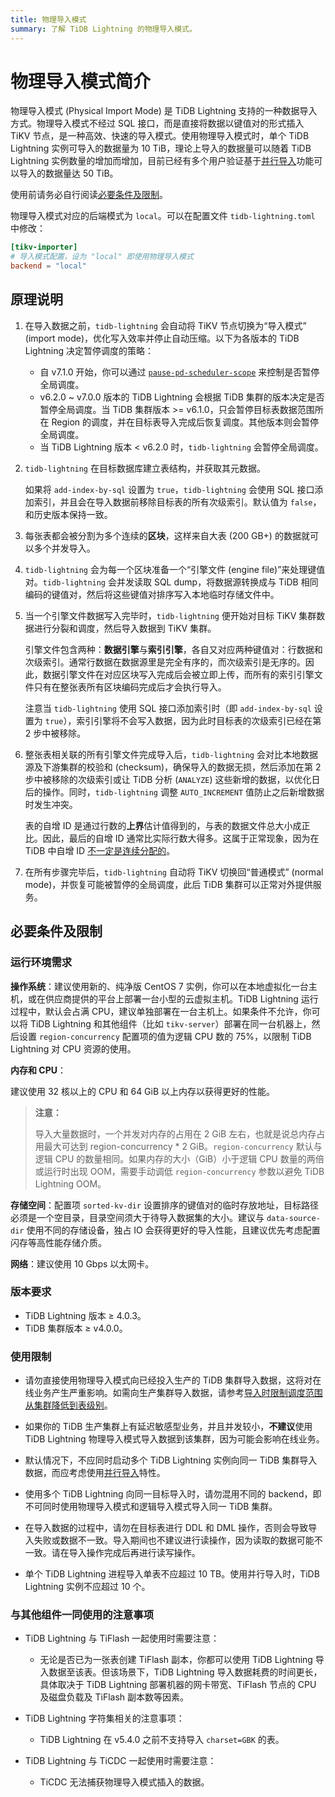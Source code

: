 ```yaml
---
title: 物理导入模式
summary: 了解 TiDB Lightning 的物理导入模式。
---
```


# 物理导入模式简介

物理导入模式 (Physical Import Mode) 是 TiDB Lightning 支持的一种数据导入方式。物理导入模式不经过 SQL 接口，而是直接将数据以键值对的形式插入 TiKV 节点，是一种高效、快速的导入模式。使用物理导入模式时，单个 TiDB Lightning 实例可导入的数据量为 10 TiB，理论上导入的数据量可以随着 TiDB Lightning 实例数量的增加而增加，目前已经有多个用户验证基于[并行导入](/tidb-lightning/tidb-lightning-distributed-import.md)功能可以导入的数据量达 50 TiB。

使用前请务必自行阅读[必要条件及限制](/tidb-lightning/tidb-lightning-physical-import-mode.md#必要条件及限制)。

物理导入模式对应的后端模式为 `local`。可以在配置文件 `tidb-lightning.toml` 中修改：

```toml
[tikv-importer]
# 导入模式配置，设为 "local" 即使用物理导入模式
backend = "local"
```

## 原理说明

1. 在导入数据之前，`tidb-lightning` 会自动将 TiKV 节点切换为“导入模式” (import mode)，优化写入效率并停止自动压缩。以下为各版本的 TiDB Lightning 决定暂停调度的策略：

    - 自 v7.1.0 开始，你可以通过 [`pause-pd-scheduler-scope`](/tidb-lightning/tidb-lightning-configuration.md) 来控制是否暂停全局调度。
    - v6.2.0 ~ v7.0.0 版本的 TiDB Lightning 会根据 TiDB 集群的版本决定是否暂停全局调度。当 TiDB 集群版本 >= v6.1.0，只会暂停目标表数据范围所在 Region 的调度，并在目标表导入完成后恢复调度。其他版本则会暂停全局调度。
    - 当 TiDB Lightning 版本 < v6.2.0 时，`tidb-lightning` 会暂停全局调度。

2. `tidb-lightning` 在目标数据库建立表结构，并获取其元数据。

    如果将 `add-index-by-sql` 设置为 `true`，`tidb-lightning` 会使用 SQL 接口添加索引，并且会在导入数据前移除目标表的所有次级索引。默认值为 `false`，和历史版本保持一致。

3. 每张表都会被分割为多个连续的**区块**，这样来自大表 (200 GB+) 的数据就可以多个并发导入。

4. `tidb-lightning` 会为每一个区块准备一个“引擎文件 (engine file)”来处理键值对。`tidb-lightning` 会并发读取 SQL dump，将数据源转换成与 TiDB 相同编码的键值对，然后将这些键值对排序写入本地临时存储文件中。

5. 当一个引擎文件数据写入完毕时，`tidb-lightning` 便开始对目标 TiKV 集群数据进行分裂和调度，然后导入数据到 TiKV 集群。

    引擎文件包含两种：**数据引擎**与**索引引擎**，各自又对应两种键值对：行数据和次级索引。通常行数据在数据源里是完全有序的，而次级索引是无序的。因此，数据引擎文件在对应区块写入完成后会被立即上传，而所有的索引引擎文件只有在整张表所有区块编码完成后才会执行导入。

    注意当 `tidb-lightning` 使用 SQL 接口添加索引时（即 `add-index-by-sql` 设置为 `true`），索引引擎将不会写入数据，因为此时目标表的次级索引已经在第 2 步中被移除。

6. 整张表相关联的所有引擎文件完成导入后，`tidb-lightning` 会对比本地数据源及下游集群的校验和 (checksum)，确保导入的数据无损，然后添加在第 2 步中被移除的次级索引或让 TiDB 分析 (`ANALYZE`) 这些新增的数据，以优化日后的操作。同时，`tidb-lightning` 调整 `AUTO_INCREMENT` 值防止之后新增数据时发生冲突。

    表的自增 ID 是通过行数的**上界**估计值得到的，与表的数据文件总大小成正比。因此，最后的自增 ID 通常比实际行数大得多。这属于正常现象，因为在 TiDB 中自增 ID [不一定是连续分配的](/mysql-compatibility.md#自增-id)。

7. 在所有步骤完毕后，`tidb-lightning` 自动将 TiKV 切换回“普通模式” (normal mode)，并恢复可能被暂停的全局调度，此后 TiDB 集群可以正常对外提供服务。

## 必要条件及限制

### 运行环境需求

**操作系统**：建议使用新的、纯净版 CentOS 7 实例，你可以在本地虚拟化一台主机，或在供应商提供的平台上部署一台小型的云虚拟主机。TiDB Lightning 运行过程中，默认会占满 CPU，建议单独部署在一台主机上。如果条件不允许，你可以将 TiDB Lightning 和其他组件（比如 `tikv-server`）部署在同一台机器上，然后设置 `region-concurrency` 配置项的值为逻辑 CPU 数的 75%，以限制 TiDB Lightning 对 CPU 资源的使用。

**内存和 CPU**：

建议使用 32 核以上的 CPU 和 64 GiB 以上内存以获得更好的性能。

> **注意：**
>
> 导入大量数据时，一个并发对内存的占用在 2 GiB 左右，也就是说总内存占用最大可达到 region-concurrency * 2 GiB。`region-concurrency` 默认与逻辑 CPU 的数量相同。如果内存的大小（GiB）小于逻辑 CPU 数量的两倍或运行时出现 OOM，需要手动调低 `region-concurrency` 参数以避免 TiDB Lightning OOM。

**存储空间**：配置项 `sorted-kv-dir` 设置排序的键值对的临时存放地址，目标路径必须是一个空目录，目录空间须大于待导入数据集的大小。建议与 `data-source-dir` 使用不同的存储设备，独占 IO 会获得更好的导入性能，且建议优先考虑配置闪存等高性能存储介质。

**网络**：建议使用 10 Gbps 以太网卡。

### 版本要求

- TiDB Lightning 版本 ≥ 4.0.3。
- TiDB 集群版本 ≥ v4.0.0。

### 使用限制

- 请勿直接使用物理导入模式向已经投入生产的 TiDB 集群导入数据，这将对在线业务产生严重影响。如需向生产集群导入数据，请参考[导入时限制调度范围从集群降低到表级别](/tidb-lightning/tidb-lightning-physical-import-mode-usage.md#导入时暂停-pd-调度的范围)。

- 如果你的 TiDB 生产集群上有延迟敏感型业务，并且并发较小，**不建议**使用 TiDB Lightning 物理导入模式导入数据到该集群，因为可能会影响在线业务。

- 默认情况下，不应同时启动多个 TiDB Lightning 实例向同一 TiDB 集群导入数据，而应考虑使用[并行导入](/tidb-lightning/tidb-lightning-distributed-import.md)特性。

- 使用多个 TiDB Lightning 向同一目标导入时，请勿混用不同的 backend，即不可同时使用物理导入模式和逻辑导入模式导入同一 TiDB 集群。

- 在导入数据的过程中，请勿在目标表进行 DDL 和 DML 操作，否则会导致导入失败或数据不一致。导入期间也不建议进行读操作，因为读取的数据可能不一致。请在导入操作完成后再进行读写操作。

- 单个 TiDB Lightning 进程导入单表不应超过 10 TB。使用并行导入时，TiDB Lightning 实例不应超过 10 个。

### 与其他组件一同使用的注意事项

- TiDB Lightning 与 TiFlash 一起使用时需要注意：

    - 无论是否已为一张表创建 TiFlash 副本，你都可以使用 TiDB Lightning 导入数据至该表。但该场景下，TiDB Lightning 导入数据耗费的时间更长，具体取决于 TiDB Lightning 部署机器的网卡带宽、TiFlash 节点的 CPU 及磁盘负载及 TiFlash 副本数等因素。

- TiDB Lightning 字符集相关的注意事项：

    - TiDB Lightning 在 v5.4.0 之前不支持导入 `charset=GBK` 的表。

- TiDB Lightning 与 TiCDC 一起使用时需要注意：

    - TiCDC 无法捕获物理导入模式插入的数据。

